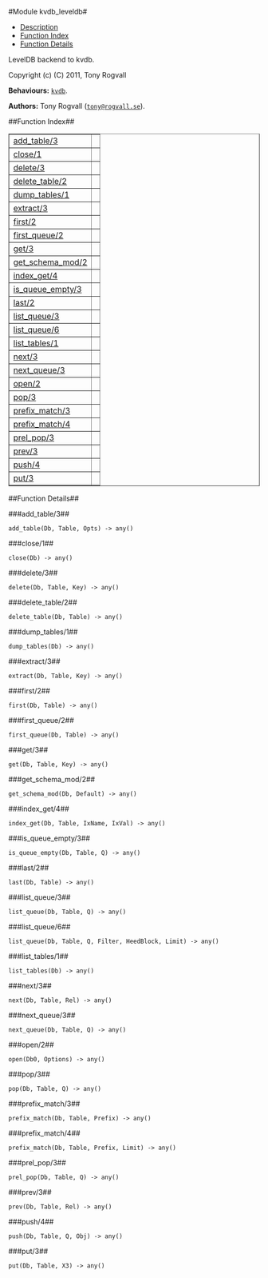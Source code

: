 

#Module kvdb_leveldb#
* [Description](#description)
* [Function Index](#index)
* [Function Details](#functions)



LevelDB backend to kvdb.



Copyright (c) (C) 2011, Tony Rogvall

__Behaviours:__ [`kvdb`](kvdb.md).

__Authors:__ Tony Rogvall ([`tony@rogvall.se`](mailto:tony@rogvall.se)).<a name="index"></a>

##Function Index##


<table width="100%" border="1" cellspacing="0" cellpadding="2" summary="function index"><tr><td valign="top"><a href="#add_table-3">add_table/3</a></td><td></td></tr><tr><td valign="top"><a href="#close-1">close/1</a></td><td></td></tr><tr><td valign="top"><a href="#delete-3">delete/3</a></td><td></td></tr><tr><td valign="top"><a href="#delete_table-2">delete_table/2</a></td><td></td></tr><tr><td valign="top"><a href="#dump_tables-1">dump_tables/1</a></td><td></td></tr><tr><td valign="top"><a href="#extract-3">extract/3</a></td><td></td></tr><tr><td valign="top"><a href="#first-2">first/2</a></td><td></td></tr><tr><td valign="top"><a href="#first_queue-2">first_queue/2</a></td><td></td></tr><tr><td valign="top"><a href="#get-3">get/3</a></td><td></td></tr><tr><td valign="top"><a href="#get_schema_mod-2">get_schema_mod/2</a></td><td></td></tr><tr><td valign="top"><a href="#index_get-4">index_get/4</a></td><td></td></tr><tr><td valign="top"><a href="#is_queue_empty-3">is_queue_empty/3</a></td><td></td></tr><tr><td valign="top"><a href="#last-2">last/2</a></td><td></td></tr><tr><td valign="top"><a href="#list_queue-3">list_queue/3</a></td><td></td></tr><tr><td valign="top"><a href="#list_queue-6">list_queue/6</a></td><td></td></tr><tr><td valign="top"><a href="#list_tables-1">list_tables/1</a></td><td></td></tr><tr><td valign="top"><a href="#next-3">next/3</a></td><td></td></tr><tr><td valign="top"><a href="#next_queue-3">next_queue/3</a></td><td></td></tr><tr><td valign="top"><a href="#open-2">open/2</a></td><td></td></tr><tr><td valign="top"><a href="#pop-3">pop/3</a></td><td></td></tr><tr><td valign="top"><a href="#prefix_match-3">prefix_match/3</a></td><td></td></tr><tr><td valign="top"><a href="#prefix_match-4">prefix_match/4</a></td><td></td></tr><tr><td valign="top"><a href="#prel_pop-3">prel_pop/3</a></td><td></td></tr><tr><td valign="top"><a href="#prev-3">prev/3</a></td><td></td></tr><tr><td valign="top"><a href="#push-4">push/4</a></td><td></td></tr><tr><td valign="top"><a href="#put-3">put/3</a></td><td></td></tr></table>


<a name="functions"></a>

##Function Details##

<a name="add_table-3"></a>

###add_table/3##




`add_table(Db, Table, Opts) -> any()`

<a name="close-1"></a>

###close/1##




`close(Db) -> any()`

<a name="delete-3"></a>

###delete/3##




`delete(Db, Table, Key) -> any()`

<a name="delete_table-2"></a>

###delete_table/2##




`delete_table(Db, Table) -> any()`

<a name="dump_tables-1"></a>

###dump_tables/1##




`dump_tables(Db) -> any()`

<a name="extract-3"></a>

###extract/3##




`extract(Db, Table, Key) -> any()`

<a name="first-2"></a>

###first/2##




`first(Db, Table) -> any()`

<a name="first_queue-2"></a>

###first_queue/2##




`first_queue(Db, Table) -> any()`

<a name="get-3"></a>

###get/3##




`get(Db, Table, Key) -> any()`

<a name="get_schema_mod-2"></a>

###get_schema_mod/2##




`get_schema_mod(Db, Default) -> any()`

<a name="index_get-4"></a>

###index_get/4##




`index_get(Db, Table, IxName, IxVal) -> any()`

<a name="is_queue_empty-3"></a>

###is_queue_empty/3##




`is_queue_empty(Db, Table, Q) -> any()`

<a name="last-2"></a>

###last/2##




`last(Db, Table) -> any()`

<a name="list_queue-3"></a>

###list_queue/3##




`list_queue(Db, Table, Q) -> any()`

<a name="list_queue-6"></a>

###list_queue/6##




`list_queue(Db, Table, Q, Filter, HeedBlock, Limit) -> any()`

<a name="list_tables-1"></a>

###list_tables/1##




`list_tables(Db) -> any()`

<a name="next-3"></a>

###next/3##




`next(Db, Table, Rel) -> any()`

<a name="next_queue-3"></a>

###next_queue/3##




`next_queue(Db, Table, Q) -> any()`

<a name="open-2"></a>

###open/2##




`open(Db0, Options) -> any()`

<a name="pop-3"></a>

###pop/3##




`pop(Db, Table, Q) -> any()`

<a name="prefix_match-3"></a>

###prefix_match/3##




`prefix_match(Db, Table, Prefix) -> any()`

<a name="prefix_match-4"></a>

###prefix_match/4##




`prefix_match(Db, Table, Prefix, Limit) -> any()`

<a name="prel_pop-3"></a>

###prel_pop/3##




`prel_pop(Db, Table, Q) -> any()`

<a name="prev-3"></a>

###prev/3##




`prev(Db, Table, Rel) -> any()`

<a name="push-4"></a>

###push/4##




`push(Db, Table, Q, Obj) -> any()`

<a name="put-3"></a>

###put/3##




`put(Db, Table, X3) -> any()`

